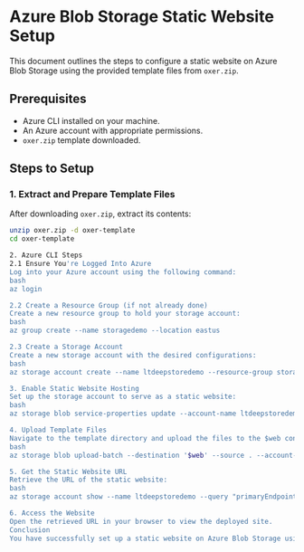 # Azure Blob Storage Static Website Setup

This document outlines the steps to configure a static website on Azure Blob Storage using the provided template files from `oxer.zip`.

## Prerequisites
- Azure CLI installed on your machine.
- An Azure account with appropriate permissions.
- `oxer.zip` template downloaded.

## Steps to Setup

### 1. Extract and Prepare Template Files
After downloading `oxer.zip`, extract its contents:
```bash
unzip oxer.zip -d oxer-template
cd oxer-template

2. Azure CLI Steps
2.1 Ensure You're Logged Into Azure
Log into your Azure account using the following command:
bash
az login

2.2 Create a Resource Group (if not already done)
Create a new resource group to hold your storage account:
bash
az group create --name storagedemo --location eastus

2.3 Create a Storage Account
Create a new storage account with the desired configurations:
bash
az storage account create --name ltdeepstoredemo --resource-group storagedemo --location eastus --sku Standard_RAGRS --kind StorageV2 --min-tls-version TLS1_2 --allow-blob-public-access false

3. Enable Static Website Hosting
Set up the storage account to serve as a static website:
bash
az storage blob service-properties update --account-name ltdeepstoredemo --static-website --index-document index.html --404-document 404.html

4. Upload Template Files
Navigate to the template directory and upload the files to the $web container:
bash
az storage blob upload-batch --destination '$web' --source . --account-name ltdeepstoredemo

5. Get the Static Website URL
Retrieve the URL of the static website:
bash
az storage account show --name ltdeepstoredemo --query "primaryEndpoints.web" --output tsv

6. Access the Website
Open the retrieved URL in your browser to view the deployed site.
Conclusion
You have successfully set up a static website on Azure Blob Storage using the oxer template.
